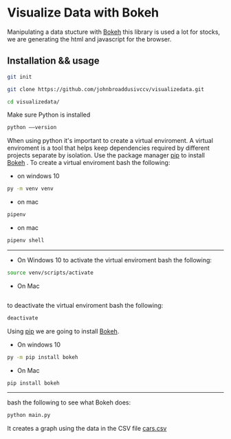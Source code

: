 # Visualize Data with Bokeh
Manipulating a data stucture with [Bokeh](https://docs.bokeh.org/en/latest/index.html) this library is used a lot for stocks, we are generating the html and javascript for the browser.
## Installation && usage
```bash
git init
```

```bash
git clone https://github.com/johnbroaddusivccv/visualizedata.git
```

```bash
cd visualizedata/
```

Make sure Python is installed 
```bash
python ––version
```
When using python it's important to create a virtual enviroment. A virtual enviroment is a tool that helps keep dependencies required by different projects separate by isolation.
Use the package manager [pip](https://pip.pypa.io/en/stable/) to install [Bokeh](https://docs.bokeh.org/en/latest/index.html) .
To create a virtual enviroment bash the following:
* on windows 10
```bash
py -m venv venv
```
* on mac
```bash
pipenv
```
* on mac
```bash
pipenv shell
```
- - - -
* On Windows 10
to activate the virtual enviroment bash the following:
```bash
source venv/scripts/activate
```
* On Mac
```bash

```
to deactivate the virtual enviroment bash the following:
```bash
deactivate
```
Using [pip](https://pip.pypa.io/en/stable/) we are going to install [Bokeh](https://docs.bokeh.org/en/latest/index.html).
* On windows 10
```bash
py -m pip install bokeh
```
* On Mac
```bash
pip install bokeh
```
- - - - 
bash the following to see what Bokeh does:
```bash
python main.py
```
It creates a graph using the data in the CSV file [cars.csv](https://github.com/johnbroaddusivccv/visualizedata/blob/master/cars.csv)
